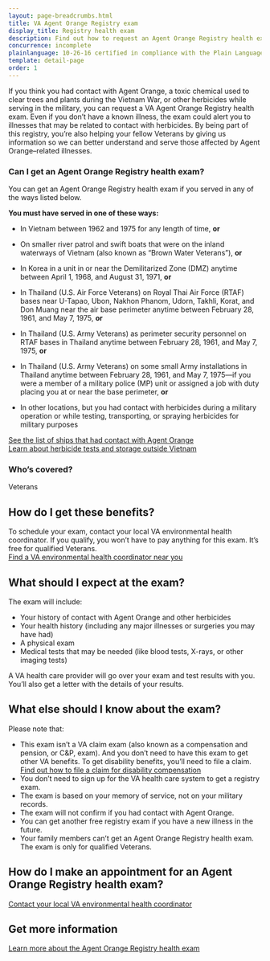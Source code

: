 ```yaml
---
layout: page-breadcrumbs.html
title: VA Agent Orange Registry exam
display_title: Registry health exam
description: Find out how to request an Agent Orange Registry health exam if you think you had contact with this toxic herbicide during military service. The exam can help alert you to illnesses that may be related to contact with herbicides and help us learn more to better serve Veterans with these illnesses.
concurrence: incomplete
plainlanguage: 10-26-16 certified in compliance with the Plain Language Act
template: detail-page
order: 1
---
```


<div class="va-introtext">

If you think you had contact with Agent Orange, a toxic chemical used to clear trees and plants during the Vietnam War, or other herbicides while serving in the military, you can request a VA Agent Orange Registry health exam. Even if you don’t have a known illness, the exam could alert you to illnesses that may be related to contact with herbicides. By being part of this registry, you’re also helping your fellow Veterans by giving us information so we can better understand and serve those affected by Agent Orange–related illnesses.

</div>

<div class="feature" markdown="1">

### Can I get an Agent Orange Registry health exam?

You can get an Agent Orange Registry health exam if you served in any of the ways listed below.

**You must have served in one of these ways:**

  - In Vietnam between 1962 and 1975 for any length of time, **or**

  - On smaller river patrol and swift boats that were on the inland waterways of Vietnam (also known as “Brown Water Veterans”), **or**
  - In Korea in a unit in or near the Demilitarized Zone (DMZ) anytime between April 1, 1968, and August 31, 1971, **or**
  - In Thailand (U.S. Air Force Veterans) on Royal Thai Air Force (RTAF) bases near U-Tapao, Ubon, Nakhon Phanom, Udorn, Takhli, Korat, and Don Muang near the air base perimeter anytime between February 28, 1961, and May 7, 1975, **or**
  - In Thailand (U.S. Army Veterans) as perimeter security personnel on RTAF bases in Thailand anytime between February 28, 1961, and May 7, 1975, **or**
  - In Thailand (U.S. Army Veterans) on some small Army installations in Thailand anytime between February 28, 1961, and May 7, 1975—if you were a member of a military police (MP) unit or assigned a job with duty placing you at or near the base perimeter, **or**
  - In other locations, but you had contact with herbicides during a military operation or while testing, transporting, or spraying herbicides for military purposes

 
 [See the list of ships that had contact with Agent Orange](https://www.publichealth.va.gov/exposures/agentorange/shiplist/index.asp) <br>
 [Learn about herbicide tests and storage outside Vietnam](https://www.publichealth.va.gov/exposures/agentorange/locations/tests-storage/index.asp)


### Who’s covered?
Veterans
</div>

## How do I get these benefits?

To schedule your exam, contact your local VA environmental health coordinator. If you qualify, you won’t have to pay anything for this exam. It’s free for qualified Veterans. <br>
[Find a VA environmental health coordinator near you](https://www.publichealth.va.gov/exposures/coordinators.asp)

## What should I expect at the exam?

The exam will include:

- Your history of contact with Agent Orange and other herbicides
- Your health history (including any major illnesses or surgeries you may have had)
- A physical exam
- Medical tests that may be needed (like blood tests, X-rays, or other imaging tests)

A VA health care provider will go over your exam and test results with you. You’ll also get a letter with the details of your results.

## What else should I know about the exam?

Please note that:

- This exam isn’t a VA claim exam (also known as a compensation and pension, or C&P, exam). And you don’t need to have this exam to get other VA benefits. To get disability benefits, you’ll need to file a claim. <br>
[Find out how to file a claim for disability compensation](/disability/how-to-file-claim/)
- You don’t need to sign up for the VA health care system to get a registry exam.
- The exam is based on your memory of service, not on your military records.
- The exam will not confirm if you had contact with Agent Orange.
- You can get another free registry exam if you have a new illness in the future.
- Your family members can’t get an Agent Orange Registry health exam. The exam is only for qualified Veterans.

## How do I make an appointment for an Agent Orange Registry health exam? <br>
[Contact your local VA environmental health coordinator](https://www.publichealth.va.gov/exposures/coordinators.asp)

## Get more information
[Learn more about the Agent Orange Registry health exam](https://www.publichealth.va.gov/exposures/agentorange/benefits/registry-exam.asp) 

